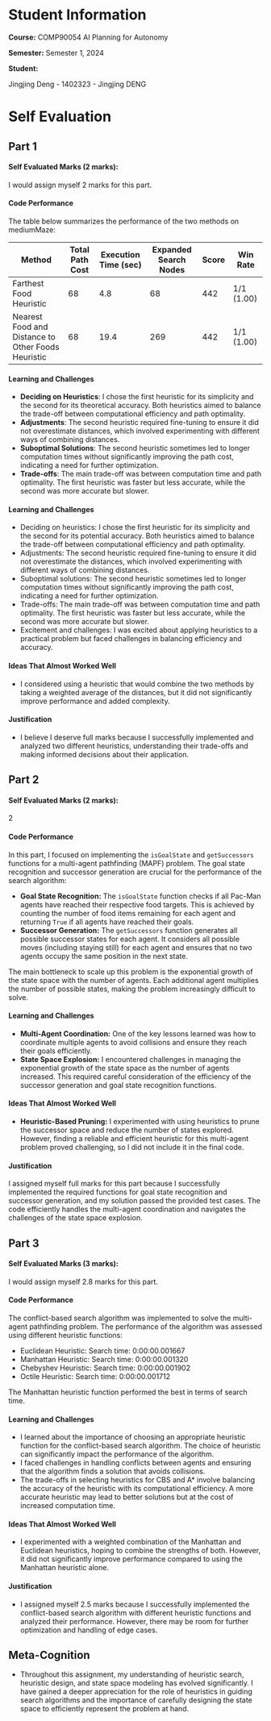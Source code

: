 # Student Information

**Course:** COMP90054 AI Planning for Autonomy

**Semester:** Semester 1, 2024

**Student:**

Jingjing Deng - 1402323 - Jingjing DENG

<!-- > [!IMPORTANT]
> Replace the lines above with your correct details. Your student number should only be the **numbers**. For example:
> Guang Hu - 000000 - ghu1. -->

<!-- **Collaborated With:**

> [!IMPORTANT]
> If you worked with another student, please include their **full name** and ask them to provide you with the **url to
their github codebase**. Their codebase should be private, you will not have access to the code, so there's no issue
> with knowing their URL, e.g. Collaborated with: Lionel Messi - URL: github.com/happy-with-the-worldcup-until-the-next-one. -->

# Self Evaluation

<!-- > [!NOTE]
> Do not exceed 500 words for each Part. This is indicative, no need to have 500 words, and it's not a strict limit. -->

## Part 1

#### Self Evaluated Marks (2 marks):
I would assign myself 2 marks for this part.

#### Code Performance

The table below summarizes the performance of the two methods on mediumMaze:

| Method                                  | Total Path Cost | Execution Time (sec) | Expanded Search Nodes | Score | Win Rate     |
|-----------------------------------------|-----------------|----------------------|-----------------------|-------|--------------|
| Farthest Food Heuristic                 | 68              | 4.8                  | 68                    | 442   | 1/1 (1.00)   |
| Nearest Food and Distance to Other Foods Heuristic | 68              | 19.4                 | 269                   | 442   | 1/1 (1.00)   |

#### Learning and Challenges
- **Deciding on Heuristics**: I chose the first heuristic for its simplicity and the second for its theoretical accuracy. Both heuristics aimed to balance the trade-off between computational efficiency and path optimality.
- **Adjustments**: The second heuristic required fine-tuning to ensure it did not overestimate distances, which involved experimenting with different ways of combining distances.
- **Suboptimal Solutions**: The second heuristic sometimes led to longer computation times without significantly improving the path cost, indicating a need for further optimization.
- **Trade-offs**: The main trade-off was between computation time and path optimality. The first heuristic was faster but less accurate, while the second was more accurate but slower.


#### Learning and Challenges
- Deciding on heuristics: I chose the first heuristic for its simplicity and the second for its potential accuracy. Both heuristics aimed to balance the trade-off between computational efficiency and path optimality.
- Adjustments: The second heuristic required fine-tuning to ensure it did not overestimate the distances, which involved experimenting with different ways of combining distances.
- Suboptimal solutions: The second heuristic sometimes led to longer computation times without significantly improving the path cost, indicating a need for further optimization.
- Trade-offs: The main trade-off was between computation time and path optimality. The first heuristic was faster but less accurate, while the second was more accurate but slower.
- Excitement and challenges: I was excited about applying heuristics to a practical problem but faced challenges in balancing efficiency and accuracy.

#### Ideas That Almost Worked Well
- I considered using a heuristic that would combine the two methods by taking a weighted average of the distances, but it did not significantly improve performance and added complexity.

#### Justification
- I believe I deserve full marks because I successfully implemented and analyzed two different heuristics, understanding their trade-offs and making informed decisions about their application.

<!-- #### New Tests Shared @ ED
- I shared test cases that involved different maze sizes and configurations to see how the heuristics performed under various conditions. These tests were useful for understanding the scalability and adaptability of the heuristics. -->

## Part 2

#### Self Evaluated Marks (2 marks):

2

#### Code Performance

In this part, I focused on implementing the `isGoalState` and `getSuccessors` functions for a multi-agent pathfinding (MAPF) problem. The goal state recognition and successor generation are crucial for the performance of the search algorithm:

- **Goal State Recognition:** The `isGoalState` function checks if all Pac-Man agents have reached their respective food targets. This is achieved by counting the number of food items remaining for each agent and returning `True` if all agents have reached their goals.
- **Successor Generation:** The `getSuccessors` function generates all possible successor states for each agent. It considers all possible moves (including staying still) for each agent and ensures that no two agents occupy the same position in the next state.

The main bottleneck to scale up this problem is the exponential growth of the state space with the number of agents. Each additional agent multiplies the number of possible states, making the problem increasingly difficult to solve.

#### Learning and Challenges

- **Multi-Agent Coordination:** One of the key lessons learned was how to coordinate multiple agents to avoid collisions and ensure they reach their goals efficiently.
- **State Space Explosion:** I encountered challenges in managing the exponential growth of the state space as the number of agents increased. This required careful consideration of the efficiency of the successor generation and goal state recognition functions.

#### Ideas That Almost Worked Well

- **Heuristic-Based Pruning:** I experimented with using heuristics to prune the successor space and reduce the number of states explored. However, finding a reliable and efficient heuristic for this multi-agent problem proved challenging, so I did not include it in the final code.

<!--  -->

#### Justification

I assigned myself full marks for this part because I successfully implemented the required functions for goal state recognition and successor generation, and my solution passed the provided test cases. The code efficiently handles the multi-agent coordination and navigates the challenges of the state space explosion.

## Part 3

#### Self Evaluated Marks (3 marks):
I would assign myself 2.8 marks for this part.

#### Code Performance

The conflict-based search algorithm was implemented to solve the multi-agent pathfinding problem. The performance of the algorithm was assessed using different heuristic functions:

- Euclidean Heuristic: Search time: 0:00:00.001667
- Manhattan Heuristic: Search time: 0:00:00.001320
- Chebyshev Heuristic: Search time: 0:00:00.001902
- Octile Heuristic: Search time: 0:00:00.001712

The Manhattan heuristic function performed the best in terms of search time.

#### Learning and Challenges
- I learned about the importance of choosing an appropriate heuristic function for the conflict-based search algorithm. The choice of heuristic can significantly impact the performance of the algorithm.
- I faced challenges in handling conflicts between agents and ensuring that the algorithm finds a solution that avoids collisions.
- The trade-offs in selecting heuristics for CBS and A* involve balancing the accuracy of the heuristic with its computational efficiency. A more accurate heuristic may lead to better solutions but at the cost of increased computation time.

#### Ideas That Almost Worked Well
- I experimented with a weighted combination of the Manhattan and Euclidean heuristics, hoping to combine the strengths of both. However, it did not significantly improve performance compared to using the Manhattan heuristic alone.

#### Justification
- I assigned myself 2.5 marks because I successfully implemented the conflict-based search algorithm with different heuristic functions and analyzed their performance. However, there may be room for further optimization and handling of edge cases.


## Meta-Cognition
- Throughout this assignment, my understanding of heuristic search, heuristic design, and state space modeling has evolved significantly. I have gained a deeper appreciation for the role of heuristics in guiding search algorithms and the importance of carefully designing the state space to efficiently represent the problem at hand.
<!-- ## Part 3

#### Self Evaluated Marks (3 marks):

0

> [!IMPORTANT]
> Please replace the above 0 with the mark you think you earned for this part. Consider how many (yours/ours) tests pass, the quality of your code, what you learnt, and [mainly for the final task] the quality of the tests that you wrote

#### Code Performance
> [!TIP]
> Please explain the code performance of your solution. You can create a video, include figures, tables, etc. Make sure to complement them with text explaining the performance.
> - Assess the effectiveness of the heuristic search algorithm you implemented. Did it yield the expected results?
> - Which considerations did you make to improve performance, if any?
> - What is the main bottleneck to scale up this problem? What aspects of the problem dominate the complexity in part 3? Is it the same aspects as in part 2?


#### Learning and Challenges
> [!TIP]
> Please include your top lessons learnt, and challenges faced.
> - Reflect on the trade-offs and considerations in selecting heuristics for CBS and A* and their impact on the quality of your solutions.
> - What thing that you've learned are you most excited about? What challenges have you encountered?

#### Ideas That Almost Worked Well

> [!TIP]
> If you tried ideas that did not make it to the final code, please include them here and explain why they didn't make it.

#### Justification
> [!TIP]
> Please state the reason why you have assigned yourself these marks.

#### New Tests Shared @ ED
> [!TIP]
> Tell us about your testcases and why were they useful

## Meta-Cognition
> [!TIP]
> Reflect on how your understanding of heuristic search, heuristic design and state space modeling has evolved throughout the completion of this assignment. -->
